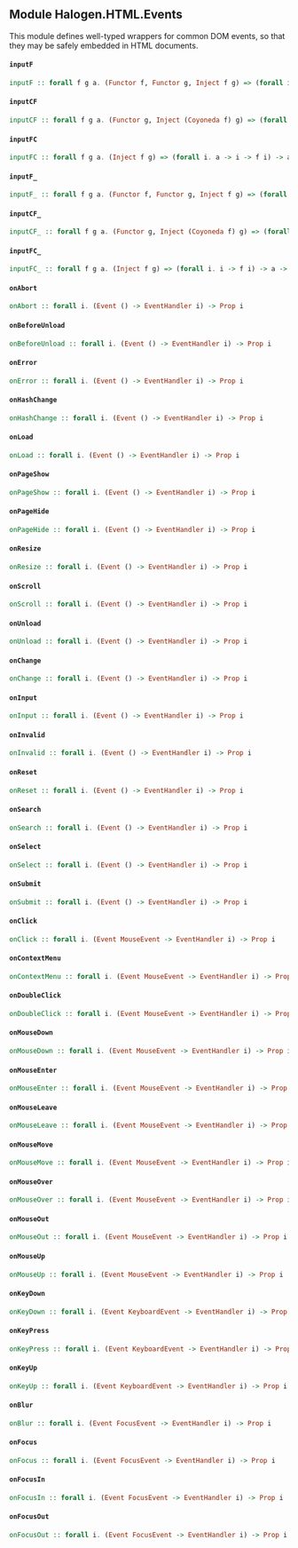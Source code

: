 ## Module Halogen.HTML.Events

This module defines well-typed wrappers for common DOM events, so that
they may be safely embedded in HTML documents.

#### `inputF`

``` purescript
inputF :: forall f g a. (Functor f, Functor g, Inject f g) => (forall i. a -> i -> f i) -> a -> EventHandler (Free g Unit)
```

#### `inputCF`

``` purescript
inputCF :: forall f g a. (Functor g, Inject (Coyoneda f) g) => (forall i. a -> i -> f i) -> a -> EventHandler (Free g Unit)
```

#### `inputFC`

``` purescript
inputFC :: forall f g a. (Inject f g) => (forall i. a -> i -> f i) -> a -> EventHandler (FreeC g Unit)
```

#### `inputF_`

``` purescript
inputF_ :: forall f g a. (Functor f, Functor g, Inject f g) => (forall i. i -> f i) -> a -> EventHandler (Free g Unit)
```

#### `inputCF_`

``` purescript
inputCF_ :: forall f g a. (Functor g, Inject (Coyoneda f) g) => (forall i. i -> f i) -> a -> EventHandler (Free g Unit)
```

#### `inputFC_`

``` purescript
inputFC_ :: forall f g a. (Inject f g) => (forall i. i -> f i) -> a -> EventHandler (FreeC g Unit)
```

#### `onAbort`

``` purescript
onAbort :: forall i. (Event () -> EventHandler i) -> Prop i
```

#### `onBeforeUnload`

``` purescript
onBeforeUnload :: forall i. (Event () -> EventHandler i) -> Prop i
```

#### `onError`

``` purescript
onError :: forall i. (Event () -> EventHandler i) -> Prop i
```

#### `onHashChange`

``` purescript
onHashChange :: forall i. (Event () -> EventHandler i) -> Prop i
```

#### `onLoad`

``` purescript
onLoad :: forall i. (Event () -> EventHandler i) -> Prop i
```

#### `onPageShow`

``` purescript
onPageShow :: forall i. (Event () -> EventHandler i) -> Prop i
```

#### `onPageHide`

``` purescript
onPageHide :: forall i. (Event () -> EventHandler i) -> Prop i
```

#### `onResize`

``` purescript
onResize :: forall i. (Event () -> EventHandler i) -> Prop i
```

#### `onScroll`

``` purescript
onScroll :: forall i. (Event () -> EventHandler i) -> Prop i
```

#### `onUnload`

``` purescript
onUnload :: forall i. (Event () -> EventHandler i) -> Prop i
```

#### `onChange`

``` purescript
onChange :: forall i. (Event () -> EventHandler i) -> Prop i
```

#### `onInput`

``` purescript
onInput :: forall i. (Event () -> EventHandler i) -> Prop i
```

#### `onInvalid`

``` purescript
onInvalid :: forall i. (Event () -> EventHandler i) -> Prop i
```

#### `onReset`

``` purescript
onReset :: forall i. (Event () -> EventHandler i) -> Prop i
```

#### `onSearch`

``` purescript
onSearch :: forall i. (Event () -> EventHandler i) -> Prop i
```

#### `onSelect`

``` purescript
onSelect :: forall i. (Event () -> EventHandler i) -> Prop i
```

#### `onSubmit`

``` purescript
onSubmit :: forall i. (Event () -> EventHandler i) -> Prop i
```

#### `onClick`

``` purescript
onClick :: forall i. (Event MouseEvent -> EventHandler i) -> Prop i
```

#### `onContextMenu`

``` purescript
onContextMenu :: forall i. (Event MouseEvent -> EventHandler i) -> Prop i
```

#### `onDoubleClick`

``` purescript
onDoubleClick :: forall i. (Event MouseEvent -> EventHandler i) -> Prop i
```

#### `onMouseDown`

``` purescript
onMouseDown :: forall i. (Event MouseEvent -> EventHandler i) -> Prop i
```

#### `onMouseEnter`

``` purescript
onMouseEnter :: forall i. (Event MouseEvent -> EventHandler i) -> Prop i
```

#### `onMouseLeave`

``` purescript
onMouseLeave :: forall i. (Event MouseEvent -> EventHandler i) -> Prop i
```

#### `onMouseMove`

``` purescript
onMouseMove :: forall i. (Event MouseEvent -> EventHandler i) -> Prop i
```

#### `onMouseOver`

``` purescript
onMouseOver :: forall i. (Event MouseEvent -> EventHandler i) -> Prop i
```

#### `onMouseOut`

``` purescript
onMouseOut :: forall i. (Event MouseEvent -> EventHandler i) -> Prop i
```

#### `onMouseUp`

``` purescript
onMouseUp :: forall i. (Event MouseEvent -> EventHandler i) -> Prop i
```

#### `onKeyDown`

``` purescript
onKeyDown :: forall i. (Event KeyboardEvent -> EventHandler i) -> Prop i
```

#### `onKeyPress`

``` purescript
onKeyPress :: forall i. (Event KeyboardEvent -> EventHandler i) -> Prop i
```

#### `onKeyUp`

``` purescript
onKeyUp :: forall i. (Event KeyboardEvent -> EventHandler i) -> Prop i
```

#### `onBlur`

``` purescript
onBlur :: forall i. (Event FocusEvent -> EventHandler i) -> Prop i
```

#### `onFocus`

``` purescript
onFocus :: forall i. (Event FocusEvent -> EventHandler i) -> Prop i
```

#### `onFocusIn`

``` purescript
onFocusIn :: forall i. (Event FocusEvent -> EventHandler i) -> Prop i
```

#### `onFocusOut`

``` purescript
onFocusOut :: forall i. (Event FocusEvent -> EventHandler i) -> Prop i
```


